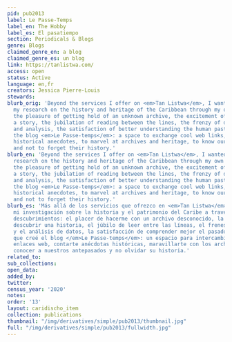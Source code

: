 ```yaml
---
pid: pub2013
label: Le Passe-Temps
label_en: The Hobby
label_es: El pasatiempo
section: Periodicals & Blogs
genre: Blogs
claimed_genre_en: a blog
claimed_genre_es: un blog
link: https://tanlistwa.com/
access: open
status: Active
language: en,fr
creators: Jessica Pierre-Louis
stewards:
blurb_orig: 'Beyond the services I offer on <em>Tan Listwa</em>, I wanted to share
  my research on the history and heritage of the Caribbean through my own discoveries:
  the pleasure of getting hold of an unknown archive, the excitement of discovering
  a story, the jubilation of reading between the lines, the frenzy of data accumulation
  and analysis, the satisfaction of better understanding the human past. So I created
  the blog <em>Le Passe-temps</em>: a space to exchange cool web links, to tell you
  historical anecdotes, to marvel at archives and heritage, to know our ancestors
  and not to forget their history.'
blurb_en: 'Beyond the services I offer on <em>Tan Listwa</em>, I wanted to share my
  research on the history and heritage of the Caribbean through my own discoveries:
  the pleasure of getting hold of an unknown archive, the excitement of discovering
  a story, the jubilation of reading between the lines, the frenzy of data accumulation
  and analysis, the satisfaction of better understanding the human past. So I created
  the blog <em>Le Passe-temps</em>: a space to exchange cool web links, to tell you
  historical anecdotes, to marvel at archives and heritage, to know our ancestors
  and not to forget their history.'
blurb_es: 'Más allá de los servicios que ofrezco en <em>Tan Listwa</em>, quería compartir
  mi investigación sobre la historia y el patrimonio del Caribe a través de mis propios
  descubrimientos: el placer de hacerme con un archivo desconocido, la emoción de
  descubrir una historia, el júbilo de leer entre las líneas, el frenesí de la acumulación
  y el análisis de datos, la satisfacción de comprender mejor el pasado humano. Así
  que creé el blog </em>Le Passe-temps</em>: un espacio para intercambiar interesantes
  enlaces web, contarte anécdotas históricas, maravillarte con los archivos y el patrimonio,
  conocer a nuestros antepasados ​​y no olvidar su historia.'
related_to:
sub_collections:
open_data:
added_by:
twitter:
census_year: '2020'
notes:
order: '13'
layout: caridischo_item
collection: publications
thumbnail: "/img/derivatives/simple/pub2013/thumbnail.jpg"
full: "/img/derivatives/simple/pub2013/fullwidth.jpg"
---
```

